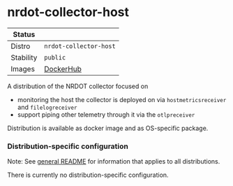 # nrdot-collector-host

| Status    |                                                                     |
|-----------|---------------------------------------------------------------------|
| Distro    | `nrdot-collector-host`                                              |
| Stability | `public`                                                            |
| Images    | [DockerHub](https://hub.docker.com/r/newrelic/nrdot-collector-host) |

A distribution of the NRDOT collector focused on
- monitoring the host the collector is deployed on via `hostmetricsreceiver` and `filelogreceiver`
- support piping other telemetry through it via the `otlpreceiver`

Distribution is available as docker image and as OS-specific package.

### Distribution-specific configuration

Note: See [general README](../README.md) for information that applies to all distributions.

There is currently no distribution-specific configuration.